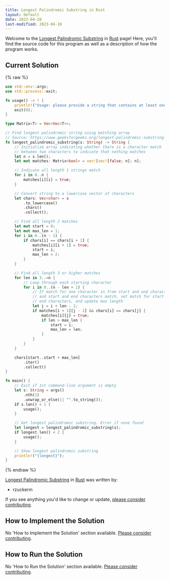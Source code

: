 ```yaml
---
title: Longest Palindromic Substring in Rust
layout: default
date: 2022-04-28
last-modified: 2023-04-18
---
```


Welcome to the [Longest Palindromic Substring](https://sampleprograms.io/projects/longest-palindromic-substring) in [Rust](https://sampleprograms.io/languages/rust) page! Here, you'll find the source code for this program as well as a description of how the program works.

## Current Solution

{% raw %}

```rust
use std::env::args;
use std::process::exit;

fn usage() -> ! {
    println!("Usage: please provide a string that contains at least one palindrome");
    exit(0);
}

type Matrix<T> = Vec<Vec<T>>;

// Find longest palindromic string using matching array
// Source: https://www.geeksforgeeks.org/longest-palindromic-substring-using-dynamic-programming/
fn longest_palindromic_substring(s: String) -> String {
    // Initialize array indicating whether there is a character match
    // between two characters to indicate that nothing matches
    let n = s.len();
    let mut matches: Matrix<bool> = vec![vec![false; n]; n];

    // Indicate all length 1 strings match
    for i in 0..n {
        matches[i][i] = true;
    }

    // Convert string to a lowercase vector of characters
    let chars: Vec<char> = s
        .to_lowercase()
        .chars()
        .collect();

    // Find all length 2 matches
    let mut start = 0;
    let mut max_len = 1;
    for i in 0..(n - 1) {
        if chars[i] == chars[i + 1] {
            matches[i][i + 1] = true;
            start = i;
            max_len = 2;
        }
    }

    // Find all length 3 or higher matches
    for len in 3..=n {
        // Loop through each starting character
        for i in 0..(n - len + 1) {
            // If match for one character in from start and end characters
            // and start and end characters match, set match for start and
            // end characters, and update max length
            let j = i + len - 1;
            if matches[i + 1][j - 1] && chars[i] == chars[j] {
                matches[i][j] = true;
                if len > max_len {
                    start = i;
                    max_len = len;
                }
            }
        }
    }

    chars[start..start + max_len]
        .iter()
        .collect()
}

fn main() {
    // Exit if 1st command-line argument is empty
    let s: String = args()
        .nth(1)
        .unwrap_or_else(|| "".to_string());
    if s.len() < 1 {
        usage();
    }

    // Get longest palindromic substring. Error if none found
    let longest = longest_palindromic_substring(s);
    if longest.len() < 2 {
        usage();
    }

    // Show longest palindromic substring
    println!("{longest}");
}
```

{% endraw %}

[Longest Palindromic Substring](https://sampleprograms.io/projects/longest-palindromic-substring) in [Rust](https://sampleprograms.io/languages/rust) was written by:

- rzuckerm

If you see anything you'd like to change or update, [please consider contributing](https://github.com/TheRenegadeCoder/sample-programs).

## How to Implement the Solution

No 'How to Implement the Solution' section available. [Please consider contributing](https://github.com/TheRenegadeCoder/sample-programs-website).

## How to Run the Solution

No 'How to Run the Solution' section available. [Please consider contributing](https://github.com/TheRenegadeCoder/sample-programs-website).